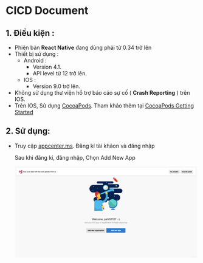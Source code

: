# CICD Document

## 1. Điều kiện :

- Phiên bản **React Native** đang dùng phải từ 0.34 trở lên
- Thiết bị sử dụng :
  - Android :
    - Version 4.1.
    - API level từ 12 trở lên.
  - IOS :
    - Version 9.0 trở lên.
- Không sử dụng thư viện hổ trợ báo cáo sự cố ( **Crash Reporting** ) trên IOS.
- Trên IOS, Sử dụng [CocoaPods](https://cocoapods.org/). Tham khảo thêm tại [ CocoaPods Getting Started ](https://guides.cocoapods.org/using/getting-started.html)

## 2. Sử dụng:

- Truy cập [appcenter.ms](https://appcenter.ms). Đăng kí tài khảon và đăng nhập

  Sau khi đăng kí, đăng nhập, Chọn Add New App

  ![img](./readmeasset/createNewApp.png)
